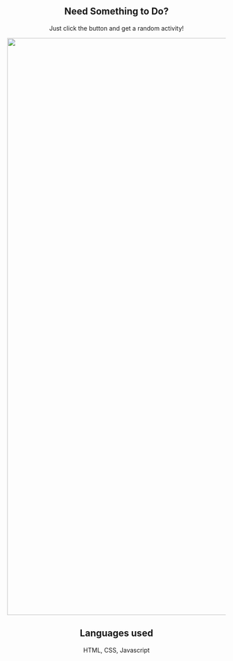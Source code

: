 <section>
  <h1 align="center">Need Something to Do?</h1>
<p align="center">
Just click the button and get a random activity!
</p>

<section align="center">
<img width="1327" alt="Screen Shot 2022-06-05 at 5 21 34 PM" src="https://user-images.githubusercontent.com/102041426/172071151-b87aed16-9982-4ceb-9951-aa9cb3e1b29c.png">

  </section>


</section>

<h2 align="center"> Languages used</h2>
<p align="center"> HTML, CSS, Javascript  </p>
